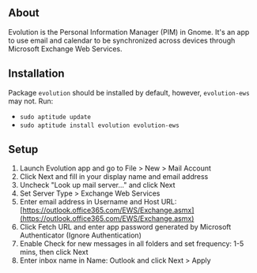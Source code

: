 ## About
Evolution is the Personal Information Manager (PIM) in Gnome. It's an app to use email and calendar to be synchronized across devices through Microsoft Exchange Web Services.

## Installation
Package `evolution` should be installed by default, however, `evolution-ews` may not. Run:
 - `sudo aptitude update`
 - `sudo aptitude install evolution evolution-ews` 

## Setup 
 1. Launch Evolution app and go to <span class="purple">File > New > Mail Account</span>
 2. Click <span class="purple">Next</span> and fill in your display name and email address
 3. Uncheck "Look up mail server..." and click <span class="purple">Next</span>
 4. Set <span class="purple">Server Type > Exchange Web Services</span>
 5. Enter email address in <span class="purple">Username</span> and <span class="purple">Host URL</span>: [https://outlook.office365.com/EWS/Exchange.asmx](https://outlook.office365.com/EWS/Exchange.asmx) 
 6. Click <span class="purple">Fetch URL</span> and enter app password generated by Microsoft Authenticator (Ignore <span class="purple">Authentication</span>)
 7. Enable <span class="purple">Check for new messages in all folders</span> and set frequency: 1-5 mins, then click <span class="purple">Next</span>
 8. Enter inbox name in <span class="purple">Name</span>: Outlook and click <span class="purple">Next > Apply</span>

